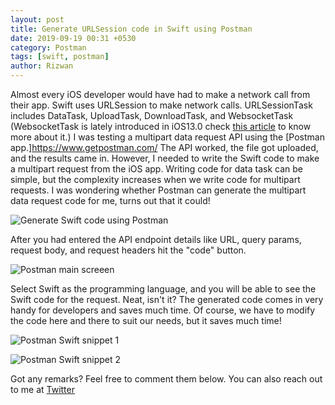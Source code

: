 ```yaml
---
layout: post
title: Generate URLSession code in Swift using Postman
date: 2019-09-19 00:31 +0530
category: Postman
tags: [swift, postman]
author: Rizwan
---
```

Almost every iOS developer would have had to make a network call from their app. Swift uses URLSession to make network calls. URLSessionTask includes DataTask, UploadTask, DownloadTask, and WebsocketTask (WebsocketTask is lately introduced in iOS13.0 check [this article](/blog/2019/08/31/introducing-urlsessionwebsockettask-native-websocket-implementation-using-swift-5/) to know more about it.)
I was testing a multipart data request API using the [Postman app.]<https://www.getpostman.com/> The API worked, the file got uploaded, and the results came in.
However, I needed to write the Swift code to make a multipart request from the iOS app.
Writing code for data task can be simple, but the complexity increases when we write code for multipart requests. I was wondering whether Postman can generate the multipart data request code for me, turns out that it could!

![Generate Swift code using Postman](/blog/assets/images/postman-swift.png)

After you had entered the API endpoint details like URL, query params, request body, and request headers hit the "code" button.

![Postman main screeen](/blog/assets/images/postman-main-screen.png)

Select Swift as the programming language, and you will be able to see the Swift code for the request.
Neat, isn't it? The generated code comes in very handy for developers and saves much time. Of course, we have to modify the code here and there to suit our needs, but it saves much time!

![Postman Swift snippet 1](/blog/assets/images/postman-swift-snippet-1.png)

![Postman Swift snippet 2](/blog/assets/images/postman-swift-snippet-2.png)

Got any remarks? Feel free to comment them below. You can also reach out to me at [Twitter](https://twitter.com/rizwanasifahmed)
